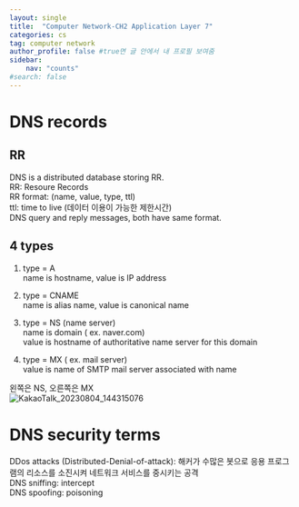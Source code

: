 ```yaml
---
layout: single
title:  "Computer Network-CH2 Application Layer 7"
categories: cs
tag: computer network
author_profile: false #true면 글 안에서 내 프로필 보여줌
sidebar:
    nav: "counts"
#search: false
---
```


# DNS records

## RR
DNS is a distributed database storing RR.   
RR: Resoure Records   
RR format: (name, value, type, ttl)   
ttl: time to live (데이터 이용이 가능한 제한시간)   
DNS query and reply messages, both have same format.   

## 4 types
1. type = A   
name is hostname, value is IP address   
   
2. type = CNAME   
name is alias name, value is canonical name   
   
3. type = NS (name server)   
name is domain ( ex. naver.com)   
value is hostname of authoritative name server for this domain   
   
4. type = MX ( ex. mail server)   
value is name of SMTP mail server associated with name   

왼쪽은 NS, 오른쪽은 MX   
![KakaoTalk_20230804_144315076](https://github.com/jwjungwoo/jwjungwoo.github.io/assets/140131247/b3fea205-deb9-4ce5-8233-2d68d7b454e7)

# DNS security terms

DDos attacks (Distributed-Denial-of-attack): 해커가 수많은 봇으로 응용 프로그램의 리소스를 소진시켜 네트워크 서비스를 중시키는 공격   
DNS sniffing: intercept   
DNS spoofing: poisoning   
